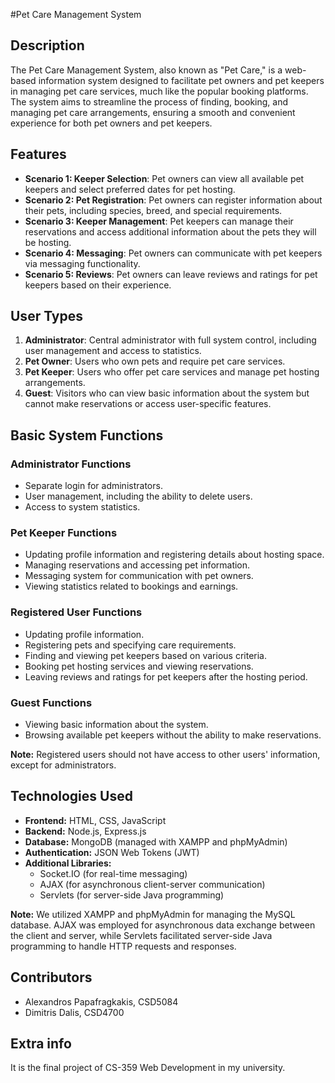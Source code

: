 #Pet Care Management System 
## Description

The Pet Care Management System, also known as "Pet Care," is a web-based information system designed to facilitate pet owners and pet keepers in managing pet care services, much like the popular booking platforms. The system aims to streamline the process of finding, booking, and managing pet care arrangements, ensuring a smooth and convenient experience for both pet owners and pet keepers.

## Features

- **Scenario 1: Keeper Selection**: Pet owners can view all available pet keepers and select preferred dates for pet hosting.
- **Scenario 2: Pet Registration**: Pet owners can register information about their pets, including species, breed, and special requirements.
- **Scenario 3: Keeper Management**: Pet keepers can manage their reservations and access additional information about the pets they will be hosting.
- **Scenario 4: Messaging**: Pet owners can communicate with pet keepers via messaging functionality.
- **Scenario 5: Reviews**: Pet owners can leave reviews and ratings for pet keepers based on their experience.

## User Types

1. **Administrator**: Central administrator with full system control, including user management and access to statistics.
2. **Pet Owner**: Users who own pets and require pet care services.
3. **Pet Keeper**: Users who offer pet care services and manage pet hosting arrangements.
4. **Guest**: Visitors who can view basic information about the system but cannot make reservations or access user-specific features.

## Basic System Functions

### Administrator Functions
- Separate login for administrators.
- User management, including the ability to delete users.
- Access to system statistics.

### Pet Keeper Functions
- Updating profile information and registering details about hosting space.
- Managing reservations and accessing pet information.
- Messaging system for communication with pet owners.
- Viewing statistics related to bookings and earnings.

### Registered User Functions
- Updating profile information.
- Registering pets and specifying care requirements.
- Finding and viewing pet keepers based on various criteria.
- Booking pet hosting services and viewing reservations.
- Leaving reviews and ratings for pet keepers after the hosting period.

### Guest Functions
- Viewing basic information about the system.
- Browsing available pet keepers without the ability to make reservations.

**Note:** Registered users should not have access to other users' information, except for administrators.

## Technologies Used
- **Frontend:** HTML, CSS, JavaScript
- **Backend:** Node.js, Express.js
- **Database:** MongoDB (managed with XAMPP and phpMyAdmin)
- **Authentication:** JSON Web Tokens (JWT)
- **Additional Libraries:** 
    - Socket.IO (for real-time messaging)
    - AJAX (for asynchronous client-server communication)
    - Servlets (for server-side Java programming)

**Note:** We utilized XAMPP and phpMyAdmin for managing the MySQL database. AJAX was employed for asynchronous data exchange between the client and server, while Servlets facilitated server-side Java programming to handle HTTP requests and responses.

## Contributors
- Alexandros Papafragkakis, CSD5084
- Dimitris Dalis, CSD4700

## Extra info
It is the final project of CS-359 Web Development in my university.
